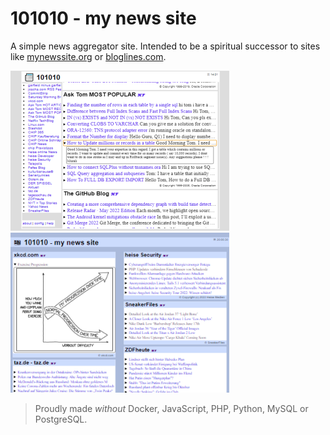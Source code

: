 # 101010 - my news site

A simple news aggregator site. Intended to be a spiritual successor to sites like [mynewssite.org](https://web.archive.org/web/*/mynewssite.org) or [bloglines.com](https://en.wikipedia.org/wiki/Bloglines).

![flat reader](./assets/./img/flat-reader.png)
![blue 101010](./assets/./img/blue-101010.png)

> Proudly made *without* Docker, JavaScript, PHP, Python, MySQL or PostgreSQL.
